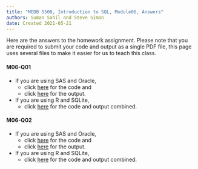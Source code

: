 ```yaml
---
title: "MEDB 5508, Introduction to SQL, Module06, Answers"
authors: Suman Sahil and Steve Simon
date: Created 2021-05-21
---
```


Here are the answers to the homework assignment. Please note that you are required to submit your code and output as a single PDF file, this page uses several files to make it easier for us to teach this class.

#### M06-Q01

+ If you are using SAS and Oracle,
  + click [here][m06q01a] for the code and
  + click [here][m06q01b] for the output.
+ If you are using R and SQLite,
  + click [here][m06q01c] for the code and output combined.

#### M06-Q02

+ If you are using SAS and Oracle,
  + click [here][m06q02a] for the code and
  + click [here][m06q02b] for the output.
+ If you are using R and SQLite,
  + click [here][m06q02c] for the code and output combined.

[m06q01a]: https://github.com/pmean/introduction-to-sql/blob/master/src/m06-q01-simon-sas-oracle.sas
[m06q02a]: https://github.com/pmean/introduction-to-sql/blob/master/src/m06-q02-simon-sas-oracle.sas
[m06q01b]: https://github.com/pmean/introduction-to-sql/blob/master/results/m06-q01-simon-sas-oracle.pdf
[m06q02b]: https://github.com/pmean/introduction-to-sql/blob/master/results/m06-q02-simon-sas-oracle.pdf
[m06q01c]: https://github.com/pmean/introduction-to-sql/blob/master/results/m06-q01-simon-r-sqlite.pdf
[m06q02c]: https://github.com/pmean/introduction-to-sql/blob/master/results/m06-q02-simon-r-sqlite.pdf
